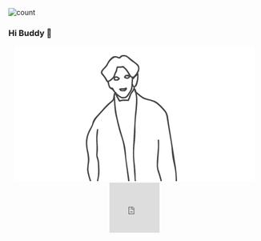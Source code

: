 ![count](https://visitor-badge.laobi.icu/badge?page_id=https://github.com/CarryChang)

### Hi  Buddy 👋 
<div align=center><img  src="https://github.com/CarryChang/CarryChang/blob/master/cai.gif"></div>


<div align=center> <iframe frameborder="no" marginwidth="0" marginheight="0" width=100 height=100 src="https://music.163.com/outchain/player?type=2&id=1426022019&auto=0&height=66"></iframe></div>


<!--
**CarryChang/CarryChang** is a ✨ _special_ ✨ repository because its `README.md` (this file) appears on your GitHub profile.

Here are some ideas to get you started:

- 🔭 I’m currently working on ...
- 🌱 I’m currently learning ...
- 👯 I’m looking to collaborate on ...
- 🤔 I’m looking for help with ...
- 💬 Ask me about ...
- 📫 How to reach me: ...
- 😄 Pronouns: ...
- ⚡ Fun fact: ...
-->
